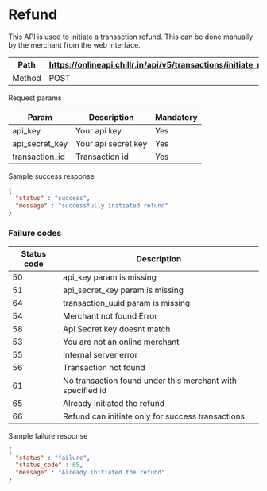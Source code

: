 # Refund
This API is used to initiate a transaction refund. This can be done manually by the merchant from the web interface.

| Path | https://onlineapi.chillr.in/api/v5/transactions/initiate_refund |
| -- | -- |
| Method | POST |

Request params

| Param | Description | Mandatory |
| -- | -- | -- |
| api_key | Your api key | Yes |
| api_secret_key | Your api secret key | Yes |
| transaction_id | Transaction id | Yes |

Sample success response

```json
{
  "status" : "success",
  "message" : "successfully initiated refund"
}
```

### Failure codes
| Status code | Description |
| -- | -- |
| 50 | api_key param is missing |
| 51 | api_secret_key param is missing |
| 64 | transaction_uuid param is missing |
| 54 | Merchant not found Error |
| 58 | Api Secret key doesnt match |
| 53 | You are not an online merchant |
| 55 | Internal server error |
| 56 | Transaction not found |
| 61 | No transaction found under this merchant with specified id |
| 65 | Already initiated the refund |
| 66 | Refund can initiate only for success transactions |


Sample failure response

```json
{
  "status" : "failure",
  "status_code" : 65,
  "message" : "Already initiated the refund"
}
```






